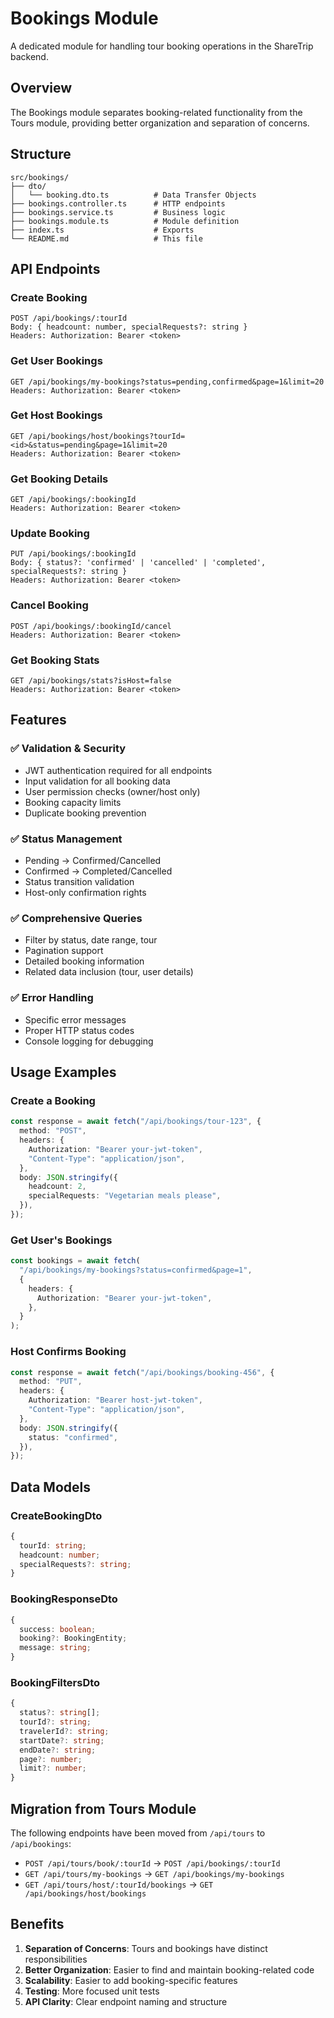 # Bookings Module

A dedicated module for handling tour booking operations in the ShareTrip backend.

## Overview

The Bookings module separates booking-related functionality from the Tours module, providing better organization and separation of concerns.

## Structure

```
src/bookings/
├── dto/
│   └── booking.dto.ts          # Data Transfer Objects
├── bookings.controller.ts      # HTTP endpoints
├── bookings.service.ts         # Business logic
├── bookings.module.ts          # Module definition
├── index.ts                    # Exports
└── README.md                   # This file
```

## API Endpoints

### Create Booking

```
POST /api/bookings/:tourId
Body: { headcount: number, specialRequests?: string }
Headers: Authorization: Bearer <token>
```

### Get User Bookings

```
GET /api/bookings/my-bookings?status=pending,confirmed&page=1&limit=20
Headers: Authorization: Bearer <token>
```

### Get Host Bookings

```
GET /api/bookings/host/bookings?tourId=<id>&status=pending&page=1&limit=20
Headers: Authorization: Bearer <token>
```

### Get Booking Details

```
GET /api/bookings/:bookingId
Headers: Authorization: Bearer <token>
```

### Update Booking

```
PUT /api/bookings/:bookingId
Body: { status?: 'confirmed' | 'cancelled' | 'completed', specialRequests?: string }
Headers: Authorization: Bearer <token>
```

### Cancel Booking

```
POST /api/bookings/:bookingId/cancel
Headers: Authorization: Bearer <token>
```

### Get Booking Stats

```
GET /api/bookings/stats?isHost=false
Headers: Authorization: Bearer <token>
```

## Features

### ✅ Validation & Security

- JWT authentication required for all endpoints
- Input validation for all booking data
- User permission checks (owner/host only)
- Booking capacity limits
- Duplicate booking prevention

### ✅ Status Management

- Pending → Confirmed/Cancelled
- Confirmed → Completed/Cancelled
- Status transition validation
- Host-only confirmation rights

### ✅ Comprehensive Queries

- Filter by status, date range, tour
- Pagination support
- Detailed booking information
- Related data inclusion (tour, user details)

### ✅ Error Handling

- Specific error messages
- Proper HTTP status codes
- Console logging for debugging

## Usage Examples

### Create a Booking

```typescript
const response = await fetch("/api/bookings/tour-123", {
  method: "POST",
  headers: {
    Authorization: "Bearer your-jwt-token",
    "Content-Type": "application/json",
  },
  body: JSON.stringify({
    headcount: 2,
    specialRequests: "Vegetarian meals please",
  }),
});
```

### Get User's Bookings

```typescript
const bookings = await fetch(
  "/api/bookings/my-bookings?status=confirmed&page=1",
  {
    headers: {
      Authorization: "Bearer your-jwt-token",
    },
  }
);
```

### Host Confirms Booking

```typescript
const response = await fetch("/api/bookings/booking-456", {
  method: "PUT",
  headers: {
    Authorization: "Bearer host-jwt-token",
    "Content-Type": "application/json",
  },
  body: JSON.stringify({
    status: "confirmed",
  }),
});
```

## Data Models

### CreateBookingDto

```typescript
{
  tourId: string;
  headcount: number;
  specialRequests?: string;
}
```

### BookingResponseDto

```typescript
{
  success: boolean;
  booking?: BookingEntity;
  message: string;
}
```

### BookingFiltersDto

```typescript
{
  status?: string[];
  tourId?: string;
  travelerId?: string;
  startDate?: string;
  endDate?: string;
  page?: number;
  limit?: number;
}
```

## Migration from Tours Module

The following endpoints have been moved from `/api/tours` to `/api/bookings`:

- `POST /api/tours/book/:tourId` → `POST /api/bookings/:tourId`
- `GET /api/tours/my-bookings` → `GET /api/bookings/my-bookings`
- `GET /api/tours/host/:tourId/bookings` → `GET /api/bookings/host/bookings`

## Benefits

1. **Separation of Concerns**: Tours and bookings have distinct responsibilities
2. **Better Organization**: Easier to find and maintain booking-related code
3. **Scalability**: Easier to add booking-specific features
4. **Testing**: More focused unit tests
5. **API Clarity**: Clear endpoint naming and structure
